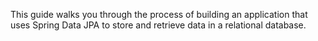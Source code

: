 This guide walks you through the process of building an application that uses Spring Data JPA to store and retrieve data in a relational database.
